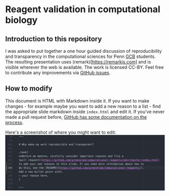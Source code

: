 # Reagent validation in computational biology

## Introduction to this repository

I was asked to put together a one hour guided discussion of reproducibility and
transparency in the computational sciences for Penn
[GCB](http://www.med.upenn.edu/gcb/index.shtml) students. The resulting
presentation uses (remark)[https://remarkjs.com] and is visible wherever the
web is available. The work is licensed CC-BY. Feel free to contribute any
improvements via
[GitHub issues](https://github.com/greenelab/computational-reagents/issues).

## How to modify

This document is HTML with Markdown inside it. If you want to make changes - for
example maybe you want to add a new reason to a list - find the appropriate
slide markdown inside `index.html` and edit it. If you've never made a pull
request before, [GitHub has some documentation on the process](https://help.github.com/articles/creating-a-pull-request/).

Here's a screenshot of where you might want to edit:
![Where to edit](markdown-slide-example.png)

